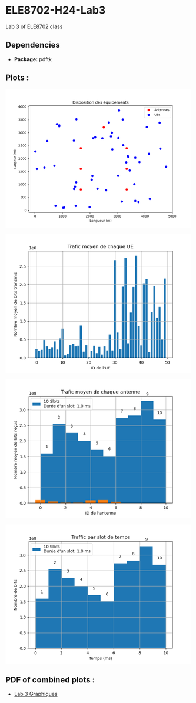 # ELE8702-H24-Lab3

Lab 3 of ELE8702 class 

## Dependencies

- **Package:** pdftk


## Plots :

![Disposition des equipements](disp_plot_disposition_equipements.png)

![Traffic moyen des UEs](disp_average_traffic_ues.png)

![Traffic moyen des Antennas](disp_average_traffic_antennas.png)

![Bits recus par slot](disp_average_traffic_per_slot.png)

## PDF of combined plots :

- [Lab 3 Graphiques](lab3_eq7_graphiques.pdf)